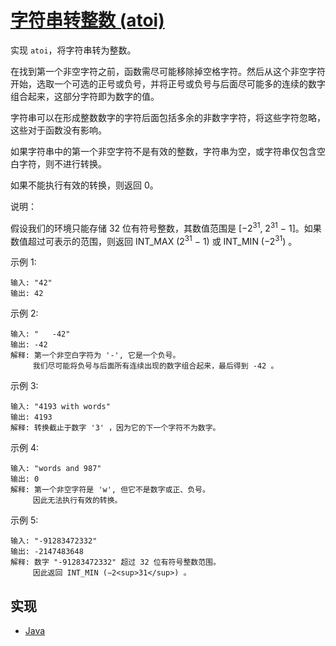 # [字符串转整数 (atoi)](https://leetcode-cn.com/problems/string-to-integer-atoi/description/)

实现 `atoi`，将字符串转为整数。

在找到第一个非空字符之前，函数需尽可能移除掉空格字符。然后从这个非空字符开始，选取一个可选的正号或负号，并将正号或负号与后面尽可能多的连续的数字组合起来，这部分字符即为数字的值。

字符串可以在形成整数数字的字符后面包括多余的非数字字符，将这些字符忽略，这些对于函数没有影响。

如果字符串中的第一个非空字符不是有效的整数，字符串为空，或字符串仅包含空白字符，则不进行转换。

如果不能执行有效的转换，则返回 0。

说明：

假设我们的环境只能存储 32 位有符号整数，其数值范围是 [−2<sup>31</sup>,  2<sup>31</sup> − 1]。如果数值超过可表示的范围，则返回  INT_MAX (2<sup>31</sup> − 1) 或 INT_MIN (−2<sup>31</sup>) 。

示例 1:

```
输入: "42"
输出: 42
```

示例 2:

```
输入: "   -42"
输出: -42
解释: 第一个非空白字符为 '-', 它是一个负号。
     我们尽可能将负号与后面所有连续出现的数字组合起来，最后得到 -42 。
```

示例 3:

```
输入: "4193 with words"
输出: 4193
解释: 转换截止于数字 '3' ，因为它的下一个字符不为数字。
```

示例 4:

```
输入: "words and 987"
输出: 0
解释: 第一个非空字符是 'w', 但它不是数字或正、负号。
     因此无法执行有效的转换。
```

示例 5:

```
输入: "-91283472332"
输出: -2147483648
解释: 数字 "-91283472332" 超过 32 位有符号整数范围。 
     因此返回 INT_MIN (−2<sup>31</sup>) 。
```

## 实现

- [Java](https://github.com/pojozhang/playground/blob/master/solutions/java/src/main/java/playground/algorithm/StringToInteger.java)
